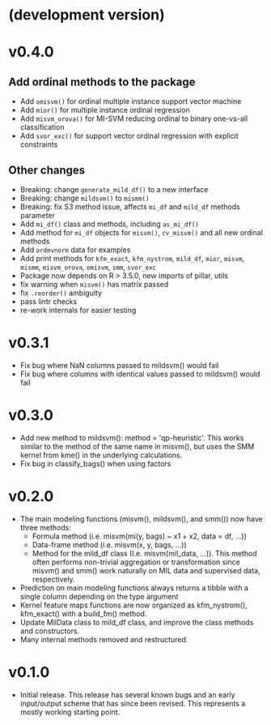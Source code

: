 # (development version)

# v0.4.0

## Add ordinal methods to the package

* Add `omisvm()` for ordinal multiple instance support vector machine
* Add `mior()` for multiple instance ordinal regression
* Add `misvm_orova()` for MI-SVM reducing ordinal to binary one-vs-all classification
* Add `svor_exc()` for support vector ordinal regression with explicit constraints

## Other changes

* Breaking: change `generate_mild_df()` to a new interface
* Breaking: change `mildsvm()` to `mismm()`
* Breaking: fix S3 method issue, affects `mi_df` and `mild_df` methods parameter
* Add `mi_df()` class and methods, including `as_mi_df()` 
* Add method for `mi_df` objects for `misvm()`, `cv_misvm()` and all new ordinal methods
* Add `ordmvnorm` data for examples
* Add print methods for `kfm_exact`, `kfm_nystrom`, `mild_df`, `mior`, `misvm`, `mismm`, `misvm_orova`, `omisvm`, `smm`, `svor_exc`
* Package now depends on R > 3.5.0, new imports of pillar, utils
* fix warning when `misvm()` has matrix passed
* fix `.reorder()` ambiguity
* pass lintr checks
* re-work internals for easier testing

# v0.3.1

* Fix bug where NaN columns passed to mildsvm() would fail
* Fix bug where columns with identical values passed to mildsvm() would fail

# v0.3.0

* Add new method to mildsvm(): method = 'qp-heuristic'. This works similar to the method of the same name in misvm(), but uses the SMM kernel from kme() in the underlying calculations.
* Fix bug in classify_bags() when using factors

# v0.2.0

* The main modeling functions (misvm(), mildsvm(), and smm()) now have three methods:
  * Formula method (i.e. misvm(mi(y, bags) ~ x1 + x2, data = df, ...))
  * Data-frame method (i.e. misvm(x, y, bags, ...))
  * Method for the mild_df class (I.e. misvm(mil_data, ...)). This method often performs non-trivial aggregation or transformation since misvm() and smm() work naturally on MIL data and supervised data, respectively.
* Prediction on main modeling functions always returns a tibble with a single column depending on the type argument
* Kernel feature maps functions are now organized as kfm_nystrom(), kfm_exact() with a build_fm() method.
* Update MilData class to mild_df class, and improve the class methods and constructors.
* Many internal methods removed and restructured.

# v0.1.0

* Initial release. This release has several known bugs and an early input/output scheme that has since been revised. This represents a mostly working starting point.